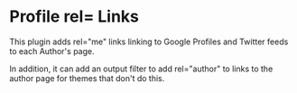 Profile rel= Links
==================


This plugin adds rel="me" links linking to Google Profiles and Twitter feeds to each Author's page.

In addition, it can add an output filter to add rel="author" to links to the
author page for themes that don't do this.
